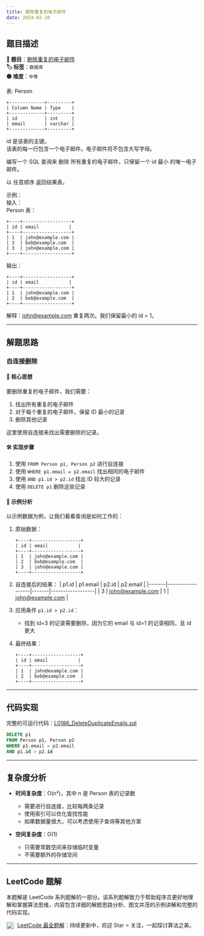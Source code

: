 ```yaml
---
title: 删除重复的电子邮件
date: 2024-02-10
---
```


## 题目描述

**🔗 题目**：[删除重复的电子邮件](https://leetcode.cn/problems/delete-duplicate-emails/)  
**🏷️ 标签**：`数据库`  
**🟡 难度**：`中等`  

表: Person
```
+-------------+---------+
| Column Name | Type    |
+-------------+---------+
| id          | int     |
| email       | varchar |
+-------------+---------+
```
id 是该表的主键。  
该表的每一行包含一个电子邮件。电子邮件将不包含大写字母。  

编写一个 SQL 查询来 删除 所有重复的电子邮件，只保留一个 id 最小 的唯一电子邮件。  

以 任意顺序 返回结果表。  

示例：  
输入：  
Person 表：
```
+----+------------------+
| id | email           |
+----+------------------+
| 1  | john@example.com |
| 2  | bob@example.com  |
| 3  | john@example.com |
+----+------------------+
```
输出：  
```
+----+------------------+
| id | email           |
+----+------------------+
| 1  | john@example.com |
| 2  | bob@example.com  |
+----+------------------+
```
解释：john@example.com 重复两次。我们保留最小的 id = 1。

---

## 解题思路

### 自连接删除

#### 📝 核心思想
要删除重复的电子邮件，我们需要：
1. 找出所有重复的电子邮件
2. 对于每个重复的电子邮件，保留 ID 最小的记录
3. 删除其他记录

这里使用自连接来找出需要删除的记录。

#### 🛠️ 实现步骤
1. 使用 `FROM Person p1, Person p2` 进行自连接
2. 使用 `WHERE p1.email = p2.email` 找出相同的电子邮件
3. 使用 `AND p1.id > p2.id` 找出 ID 较大的记录
4. 使用 `DELETE p1` 删除这些记录

#### 🧩 示例分析
以示例数据为例，让我们看看查询是如何工作的：

1. 原始数据：
   ```
   +----+------------------+
   | id | email           |
   +----+------------------+
   | 1  | john@example.com |
   | 2  | bob@example.com  |
   | 3  | john@example.com |
   +----+------------------+
   ```

2. 自连接后的结果：
   | p1.id | p1.email         | p2.id | p2.email         |
   |-------|------------------|-------|------------------|
   | 3     | john@example.com | 1     | john@example.com |

3. 应用条件 `p1.id > p2.id`：
   - 找到 id=3 的记录需要删除，因为它的 email 与 id=1 的记录相同，且 id 更大

4. 最终结果：
   ```
   +----+------------------+
   | id | email           |
   +----+------------------+
   | 1  | john@example.com |
   | 2  | bob@example.com  |
   +----+------------------+
   ```

---

## 代码实现

完整的可运行代码：[L0186_DeleteDuplicateEmails.sql](../src/main/sql/L0186_DeleteDuplicateEmails.sql)

```sql
DELETE p1
FROM Person p1, Person p2
WHERE p1.email = p2.email
AND p1.id > p2.id
```

---

## 复杂度分析

- **时间复杂度**：O(n²)，其中 n 是 Person 表的记录数
  - 需要进行自连接，比较每两条记录
  - 使用索引可以优化查找性能
  - 如果数据量很大，可以考虑使用子查询等其他方案

- **空间复杂度**：O(1)
  - 只需要常数空间来存储临时变量
  - 不需要额外的存储空间

---

## LeetCode 题解

本题解是 LeetCode 系列题解的一部分。该系列题解致力于帮助程序员更好地理解和掌握算法思维，内容包含详细的解题思路分析、图文并茂的示例讲解和完整的代码实现。

<img src="https://github.githubassets.com/images/modules/logos_page/GitHub-Mark.png" alt="GitHub" width="20" style="vertical-align: middle; margin-right: 5px"> [LeetCode 最全题解](https://github.com/LjyYano/LeetCode)：持续更新中，欢迎 Star ⭐️ 关注，一起探讨算法之美。 